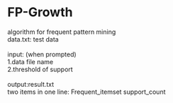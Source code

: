 # FP-Growth
algorithm for frequent pattern mining
</br>
data.txt: test data</br>
</br>
input: (when prompted)</br>
1.data file name</br>
2.threshold of support</br>
</br>
output:result.txt</br>
two items in one line: Frequent_itemset  support_count


